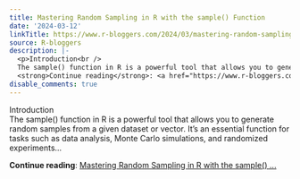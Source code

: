 ```yaml
---
title: Mastering Random Sampling in R with the sample() Function
date: '2024-03-12'
linkTitle: https://www.r-bloggers.com/2024/03/mastering-random-sampling-in-r-with-the-sample-function/
source: R-bloggers
description: |-
  <p>Introduction<br />
  The sample() function in R is a powerful tool that allows you to generate random samples from a given dataset or vector. It’s an essential function for tasks such as data analysis, Monte Carlo simulations, and randomized experiments...</p>
  <strong>Continue reading</strong>: <a href="https://www.r-bloggers.com/2024/03/mastering-random-sampling-in-r-with-the-sample-function/">Mastering Random Sampling in R with the sample() ...
disable_comments: true
---
```

<p>Introduction<br />
The sample() function in R is a powerful tool that allows you to generate random samples from a given dataset or vector. It’s an essential function for tasks such as data analysis, Monte Carlo simulations, and randomized experiments...</p>
<strong>Continue reading</strong>: <a href="https://www.r-bloggers.com/2024/03/mastering-random-sampling-in-r-with-the-sample-function/">Mastering Random Sampling in R with the sample() ...